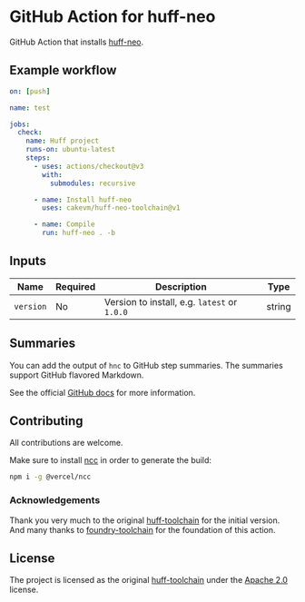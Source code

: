 # GitHub Action for huff-neo

GitHub Action that installs [huff-neo](https://github.com/cakevm/huff-neo).


## Example workflow

```yml
on: [push]

name: test

jobs:
  check:
    name: Huff project
    runs-on: ubuntu-latest
    steps:
      - uses: actions/checkout@v3
        with:
          submodules: recursive

      - name: Install huff-neo
        uses: cakevm/huff-neo-toolchain@v1

      - name: Compile
        run: huff-neo . -b
```


## Inputs

| **Name**  | **Required** | **Description**                               | **Type** |
|-----------|--------------|-----------------------------------------------|----------|
| `version` | No           | Version to install, e.g. `latest` or `1.0.0`  | string   |


## Summaries

You can add the output of `hnc` to GitHub step summaries. The summaries support GitHub flavored Markdown.

See the official [GitHub docs](https://docs.github.com/en/actions/using-workflows/workflow-commands-for-github-actions#adding-a-job-summary) for more information.


## Contributing

All contributions are welcome.

Make sure to install [ncc](https://github.com/vercel/ncc) in order to generate the build:
```bash
npm i -g @vercel/ncc
```


### Acknowledgements

Thank you very much to the original [huff-toolchain](https://github.com/huff-language/huff-toolchain) for the initial version. And many thanks to [foundry-toolchain](https://github.com/foundry-rs/foundry-toolchain) for the foundation of this action.

## License

The project is licensed as the original [huff-toolchain](https://github.com/huff-language/huff-toolchain) under the [Apache 2.0](./LICENSE) license.

